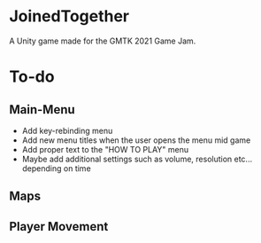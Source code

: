 # JoinedTogether
A Unity game made for the GMTK 2021 Game Jam.

# To-do
## Main-Menu
- Add key-rebinding menu
- Add new menu titles when the user opens the menu mid game
- Add proper text to the "HOW TO PLAY" menu
- Maybe add additional settings such as volume, resolution etc... depending on time

## Maps


## Player Movement

